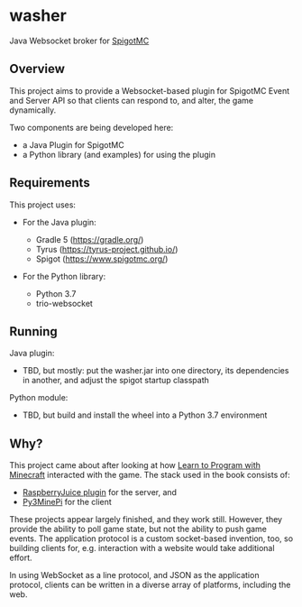 # washer
Java Websocket broker for [SpigotMC](https://www.spigotmc.org)

## Overview
This project aims to provide a Websocket-based plugin for SpigotMC Event and Server API so that clients can respond to, and alter, the game dynamically.

Two components are being developed here:
* a Java Plugin for SpigotMC
* a Python library (and examples) for using the plugin

## Requirements
This project uses:

* For the Java plugin:
  * Gradle 5 (https://gradle.org/)
  * Tyrus (https://tyrus-project.github.io/)
  * Spigot (https://www.spigotmc.org/)
  
* For the Python library:
  * Python 3.7
  * trio-websocket

## Running

Java plugin:
* TBD, but mostly: put the washer.jar into one directory, its dependencies in another, and adjust the spigot startup classpath

Python module:
* TBD, but build and install the wheel into a Python 3.7 environment

## Why?
This project came about after looking at how [Learn to Program with Minecraft](https://nostarch.com/programwithminecraft
) interacted with the game. The stack used in the book consists of:
* [RaspberryJuice plugin](https://github.com/zhuowei/RaspberryJuice) for the server, and
* [Py3MinePi](https://github.com/py3minepi/py3minepi) for the client

These projects appear largely finished, and they work still. However, they provide the ability to poll game state, but not the ability to push game events. The application protocol is a custom socket-based invention, too, so building clients for, e.g. interaction with a website would take additional effort.

In using WebSocket as a line protocol, and JSON as the application protocol, clients can be written in a diverse array of platforms, including the web.
